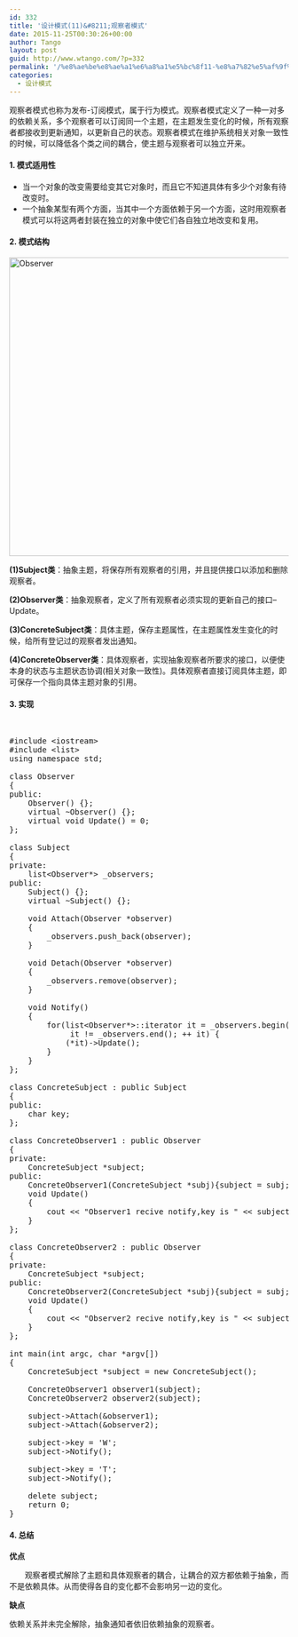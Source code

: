 ```yaml
---
id: 332
title: '设计模式(11)&#8211;观察者模式'
date: 2015-11-25T00:30:26+00:00
author: Tango
layout: post
guid: http://www.wtango.com/?p=332
permalink: '/%e8%ae%be%e8%ae%a1%e6%a8%a1%e5%bc%8f11-%e8%a7%82%e5%af%9f%e8%80%85%e6%a8%a1%e5%bc%8f/'
categories:
  - 设计模式
---
```

观察者模式也称为发布-订阅模式，属于行为模式。观察者模式定义了一种一对多的依赖关系，多个观察者可以订阅同一个主题，在主题发生变化的时候，所有观察者都接收到更新通知，以更新自己的状态。观察者模式在维护系统相关对象一致性的时候，可以降低各个类之间的耦合，使主题与观察者可以独立开来。
  
<!--more-->

#### 1. 模式适用性

  * 当一个对象的改变需要给变其它对象时，而且它不知道具体有多少个对象有待改变时。
  * 一个抽象某型有两个方面，当其中一个方面依赖于另一个方面，这时用观察者模式可以将这两者封装在独立的对象中使它们各自独立地改变和复用。

#### 2. 模式结构

[<img class="aligncenter size-full wp-image-333" src="http://www.wtango.com/wp-content/uploads/2015/11/Observer.png" alt="Observer" width="808" height="538" srcset="http://www.wtango.com/wp-content/uploads/2015/11/Observer.png 808w, http://www.wtango.com/wp-content/uploads/2015/11/Observer-300x200.png 300w" sizes="(max-width: 808px) 100vw, 808px" />](http://www.wtango.com/wp-content/uploads/2015/11/Observer.png)

**(1)Subject类**：抽象主题，将保存所有观察者的引用，并且提供接口以添加和删除观察者。

**(2)Observer类**：抽象观察者，定义了所有观察者必须实现的更新自己的接口&#8211;Update。

**(3)ConcreteSubject类**：具体主题，保存主题属性，在主题属性发生变化的时候，给所有登记过的观察者发出通知。

**(4)ConcreteObserver类**：具体观察者，实现抽象观察者所要求的接口，以便使本身的状态与主题状态协调(相关对象一致性)。具体观察者直接订阅具体主题，即可保存一个指向具体主题对象的引用。

#### 3. 实现

&nbsp;

<pre class="brush: cpp; title: ; notranslate" title="">#include &lt;iostream&gt;
#include &lt;list&gt;
using namespace std;

class Observer
{
public:
	Observer() {};
	virtual ~Observer() {};
	virtual void Update() = 0;
};

class Subject
{
private:
	list&lt;Observer*&gt; _observers;
public:
	Subject() {};
	virtual ~Subject() {};

	void Attach(Observer *observer)
	{
		_observers.push_back(observer);
	}

	void Detach(Observer *observer)
	{
		_observers.remove(observer);
	}

	void Notify()
	{
		for(list&lt;Observer*&gt;::iterator it = _observers.begin();
			 it != _observers.end(); ++ it) {
			(*it)-&gt;Update();
		}
	}
};

class ConcreteSubject : public Subject
{
public:
	char key;
};

class ConcreteObserver1 : public Observer
{
private:
	ConcreteSubject *subject;
public:
	ConcreteObserver1(ConcreteSubject *subj){subject = subj;};
	void Update()
	{
		cout &lt;&lt; "Observer1 recive notify,key is " &lt;&lt; subject-&gt;key &lt;&lt; endl;
	}
};

class ConcreteObserver2 : public Observer
{
private:
	ConcreteSubject *subject;
public:
	ConcreteObserver2(ConcreteSubject *subj){subject = subj;};
	void Update()
	{
		cout &lt;&lt; "Observer2 recive notify,key is " &lt;&lt; subject-&gt;key &lt;&lt; endl;
	}
};

int main(int argc, char *argv[])
{
	ConcreteSubject *subject = new ConcreteSubject();

	ConcreteObserver1 observer1(subject);
	ConcreteObserver2 observer2(subject);

	subject-&gt;Attach(&observer1);
	subject-&gt;Attach(&observer2);

	subject-&gt;key = 'W';
	subject-&gt;Notify();

	subject-&gt;key = 'T';
	subject-&gt;Notify();

	delete subject;
	return 0;
}
</pre>

#### 4. 总结

**优点**
  
　　观察者模式解除了主题和具体观察者的耦合，让耦合的双方都依赖于抽象，而不是依赖具体。从而使得各自的变化都不会影响另一边的变化。

**缺点**
     
依赖关系并未完全解除，抽象通知者依旧依赖抽象的观察者。